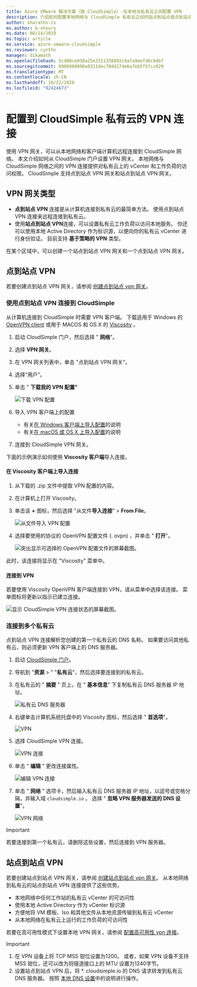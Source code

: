 ```yaml
---
title: Azure VMware 解决方案（按 CloudSimple）-在本地与私有云之间配置 VPN
description: 介绍如何配置本地网络与 CloudSimple 私有云之间的站点到站点或点到站点 VPN 连接
author: sharaths-cs
ms.author: b-shsury
ms.date: 08/14/2019
ms.topic: article
ms.service: azure-vmware-cloudsimple
ms.reviewer: cynthn
manager: dikamath
ms.openlocfilehash: 5cd08ce938a25e3311358892c9afa9eefd6c6dbf
ms.sourcegitcommit: 6906980890a8321dec78dd174e6a7eb5f5fcc029
ms.translationtype: MT
ms.contentlocale: zh-CN
ms.lasthandoff: 10/22/2020
ms.locfileid: "92424673"
---
```

# <a name="configure-a-vpn-connection-to-your-cloudsimple-private-cloud"></a>配置到 CloudSimple 私有云的 VPN 连接

使用 VPN 网关，可以从本地网络和客户端计算机远程连接到 CloudSimple 网络。  本文介绍如何从 CloudSimple 门户设置 VPN 网关。  本地网络与 CloudSimple 网络之间的 VPN 连接提供对私有云上的 vCenter 和工作负荷的访问权限。 CloudSimple 支持点到站点 VPN 网关和站点到站点 VPN 网关。

## <a name="vpn-gateway-types"></a>VPN 网关类型

* **点到站点 VPN** 连接是从计算机连接到私有云的最简单方法。 使用点到站点 VPN 连接来远程连接到私有云。
* 使用**站点到站点 VPN**连接，可以设置私有云工作负荷以访问本地服务。 你还可以使用本地 Active Directory 作为标识源，以便向你的私有云 vCenter 进行身份验证。  目前支持 **基于策略的 VPN** 类型。

在某个区域中，可以创建一个站点到站点 VPN 网关和一个点到站点 VPN 网关。

## <a name="point-to-site-vpn"></a>点到站点 VPN

若要创建点到站点 VPN 网关，请参阅 [创建点到站点 vpn 网关](vpn-gateway.md#create-point-to-site-vpn-gateway)。

### <a name="connect-to-cloudsimple-using-point-to-site-vpn"></a>使用点到站点 VPN 连接到 CloudSimple

从计算机连接到 CloudSimple 时需要 VPN 客户端。  下载适用于 Windows 的 [OpenVPN client](https://openvpn.net/community-downloads/) 或用于 MACOS 和 OS X 的 [Viscosity](https://www.sparklabs.com/viscosity/download/) 。

1. 启动 CloudSimple 门户，然后选择 " **网络**"。
2. 选择 **VPN 网关**。
3. 在 VPN 网关列表中，单击 "点到站点 VPN 网关"。
4. 选择“用户”。
5. 单击 " **下载我的 VPN 配置"**

    ![下载 VPN 配置](media/download-p2s-vpn-configuration.png)

6. 导入 VPN 客户端上的配置

    * 有关[在 Windows 客户端上导入配置](https://openvpn.net/vpn-server-resources/connecting-to-access-server-with-windows/#openvpn-open-source-openvpn-gui-program)的说明
    * 有关[在 macOS 或 OS X 上导入配置](https://www.sparklabs.com/support/kb/article/getting-started-with-viscosity-mac/#creating-your-first-connection)的说明

7. 连接到 CloudSimple VPN 网关。

下面的示例演示如何使用 **Viscosity 客户端**导入连接。

#### <a name="import-connection-on-viscosity-client"></a>在 Viscosity 客户端上导入连接

1. 从下载的 .zip 文件中提取 VPN 配置的内容。

2. 在计算机上打开 Viscosity。

3. 单击该 **+** 图标，然后选择 "从文件**导入连接**"  >  **From File**。

    ![从文件导入 VPN 配置](media/import-p2s-vpn-config.png)

4. 选择要使用的协议的 OpenVPN 配置文件 (. ovpn) ，并单击 " **打开**"。

    ![突出显示可选择的 OpenVPN 配置文件的屏幕截图。](media/import-p2s-vpn-config-choose-ovpn.png)

此时，该连接将显示在 "Viscosity" 菜单中。

#### <a name="connect-to-the-vpn"></a>连接到 VPN

若要使用 Viscosity OpenVPN 客户端连接到 VPN，请从菜单中选择该连接。 菜单图标将更新以指示已建立连接。

![显示 CloudSimple VPN 连接状态的屏幕截图。](media/vis03.png)

### <a name="connecting-to-multiple-private-clouds"></a>连接到多个私有云

点到站点 VPN 连接解析您创建的第一个私有云的 DNS 名称。 如果要访问其他私有云，则必须更新 VPN 客户端上的 DNS 服务器。

1. 启动 [CloudSimple 门户](access-cloudsimple-portal.md)。

2. 导航到 "**资源**  >  " "**私有云**"，然后选择要连接到的私有云。

3. 在私有云的 " **摘要** " 页上，在 " **基本信息**" 下复制私有云 DNS 服务器 IP 地址。

    ![私有云 DNS 服务器](media/private-cloud-dns-server.png)

4. 右键单击计算机系统托盘中的 Viscosity 图标，然后选择 " **首选项**"。

    ![VPN](media/vis00.png)

5. 选择 CloudSimple VPN 连接。

    ![VPN 连接](media/viscosity-client.png)

6. 单击 " **编辑** " 更改连接属性。

    ![编辑 VPN 连接](media/viscosity-edit-connection.png)

7. 单击 " **网络** " 选项卡，然后输入私有云 DNS 服务器 IP 地址，以逗号或空格分隔，并输入域 ```cloudsimple.io``` 。  选择 " **忽略 VPN 服务器发送的 DNS 设置**"。

    ![VPN 网络](media/viscosity-edit-connection-networking.png)

> [!IMPORTANT]
> 若要连接到第一个私有云，请删除这些设置，然后连接到 VPN 服务器。

## <a name="site-to-site-vpn"></a>站点到站点 VPN

若要创建站点到站点 VPN 网关，请参阅 [创建站点到站点 vpn 网关](vpn-gateway.md#set-up-a-site-to-site-vpn-gateway)。  从本地网络到私有云的站点到站点 VPN 连接提供了这些优势。  

* 本地网络中任何工作站的私有云 vCenter 的可访问性
* 使用本地 Active Directory 作为 vCenter 标识源
* 方便地将 VM 模板、Iso 和其他文件从本地资源传输到私有云 vCenter
* 从本地网络在私有云上运行的工作负荷的可访问性

若要在高可用性模式下设置本地 VPN 网关，请参阅 [配置高可用性 vpn 连接](high-availability-vpn-connection.md)。

> [!IMPORTANT]
>    1. 在 VPN 设备上将 TCP MSS 钳位设置为1200。 或者，如果 VPN 设备不支持 MSS 钳位，还可以改为将隧道接口上的 MTU 设置为1240字节。
> 2. 设置站点到站点 VPN 后，将 *. cloudsimple.io 的 DNS 请求转发到私有云 DNS 服务器。  按照 [本地 DNS 设置](on-premises-dns-setup.md)中的说明进行操作。
